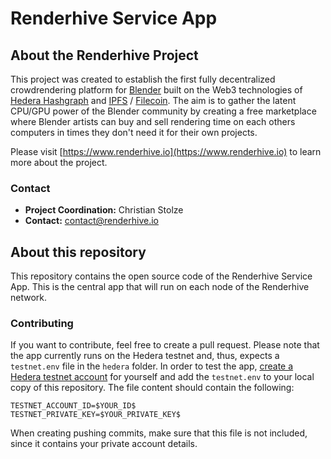 # Renderhive Service App

## About the Renderhive Project

This project was created to establish the first fully decentralized crowdrendering platform for [Blender](https://www.blender.org) built on the Web3 technologies of [Hedera Hashgraph](https://www.hedera.com/) and [IPFS](https://ipfs.tech) / [Filecoin](https://filecoin.io). The aim is to gather the latent CPU/GPU power of the Blender community by creating a free marketplace where Blender artists can buy and sell rendering time on each others computers in times they don't need it for their own projects.

Please visit [https://www.renderhive.io](https://www.renderhive.io) to learn more about the project.

### Contact

* **Project Coordination:** Christian Stolze
* **Contact:** contact@renderhive.io

## About this repository

This repository contains the open source code of the Renderhive Service App. This is the central app that will run on each node of the Renderhive network.

### Contributing

If you want to contribute, feel free to create a pull request. Please note that the app currently runs on the Hedera testnet and, thus, expects a `testnet.env` file in the `hedera` folder. In order to test the app, [create a Hedera testnet account](https://docs.hedera.com/guides/testnet/testnet-access) for yourself and add the `testnet.env` to your local copy of this repository. The file content should contain the following:

```
TESTNET_ACCOUNT_ID=$YOUR_ID$
TESTNET_PRIVATE_KEY=$YOUR_PRIVATE_KEY$
```

When creating pushing commits, make sure that this file is not included, since it contains your private account details.
